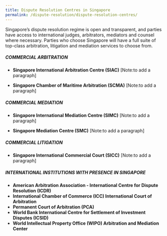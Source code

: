 ```yaml
---
title: Dispute Resolution Centres in Singapore
permalink: /dispute-resolution/dispute-resolution-centres/
---
```


Singapore’s dispute resolution regime is open and transparent, and parties have access to international judges, arbitrators, mediators and counsel where necessary. Parties who choose Singapore will have a full suite of top-class arbitration, litigation and mediation services to choose from.

##### COMMERCIAL ARBITRATION 

- **Singapore International Arbitration Centre (SIAC)**
[Note:to add a paragraph]

- **Singapore Chamber of Maritime Arbitration (SCMA)**
[Note:to add a paragraph]

##### COMMERCIAL MEDIATION 

- **Singapore International Mediation Centre (SIMC)**
[Note:to add a paragraph]

- **Singapore Mediation Centre (SMC)**
[Note:to add a paragraph]

##### COMMERCIAL LITIGATION 

- **Singapore International Commercial Court (SICC)** 
[Note:to add a paragraph]

##### INTERNATIONAL INSTITUTIONS WITH PRESENCE IN SINGAPORE

- **American Arbitration Association - International Centre for Dispute Resolution (ICDR)**
- **International Chamber of Commerce (ICC) International Court of Arbitration**
- **Permanent Court of Arbitration (PCA)**
- **World Bank International Centre for Settlement of Investment Disputes (ICSID)**
- **World Intellectual Property Office (WIPO) Arbitration and Mediation Center**



